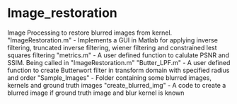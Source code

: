 # Image_restoration
Image Processing to restore blurred images from kernel.
"ImageRestoration.m" - Implements a GUI in Matlab for applying inverse filtering, truncated inverse filtering, wiener filtering and constrained lest squares filtering
"metrics.m" - A user defined function to calulate PSNR and SSIM. Being called in "ImageRestoration.m"
"Butter_LPF.m" - A user defined function to create Butterwort filter in transform domain with specified radius and order
"Sample_Images" - Folder containing some blurred images, kernels and ground truth images
"create_blurred_img" - A code to create a blurred image if ground truth image and blur kernel is known
